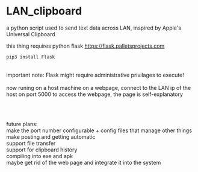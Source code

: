 # LAN_clipboard
a python script used to send text data across LAN, inspired by Apple's Universal Clipboard



this thing requires python flask  https://flask.palletsprojects.com
```bash
pip3 install Flask
```
</br>
important note: Flask might require administrative privilages to execute!
</br></br>
now runing on a host machine on a webpage, connect to the LAN ip of the host on port 5000 to access the webpage, the page is self-explanatory 

</br></br>


future plans:</br>
make the port number configurable + config files that manage other things </br>
make posting and getting automatic</br>
support file transfer </br>
support for clipboard history</br>
compiling into exe and apk</br>
maybe get rid of the web page and integrate it into the system 

